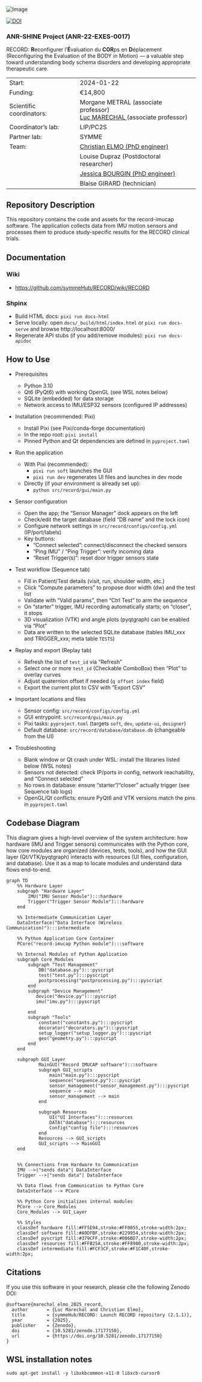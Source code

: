 ![Image](https://github.com/user-attachments/assets/4b3d3528-d859-4d76-929e-b168dbeb357c)

[![DOI](https://zenodo.org/badge/DOI/10.5281/zenodo.17177150.svg)](https://doi.org/10.5281/zenodo.17177150)

### ANR-SHINE Project (ANR-22-EXES-0017)
RECORD: **R**econfigurer l’**É**valuation du **COR**ps en **D**éplacement (Reconfiguring the Evaluation of the BODY in Motion) — a valuable step toward understanding body schema disorders and developing appropriate therapeutic care.<br />

<table>
<tbody>
  <tr>
    <td>Start:</td>
    <td>2024-01-22</td>
  </tr>
  <tr>
    <td>Funding:</td>
    <td>€14,800</td>
  </tr>
  <tr>
    <td>Scientific coordinators:</td>
    <td>Morgane METRAL (associate professor)<br><a href="https://github.com/LucMarechal">Luc MARECHAL </a>(associate professor)</br></td>
  </tr>
  <tr>
    <td>Coordinator’s lab:</td>
    <td>LIP/PC2S</td>
  </tr>
  <tr>
    <td>Partner lab:</td>
    <td>SYMME</td>
  </tr>
  <tr>
    <td>Team:</td>
    <td><a href="https://github.com/elmokulc">Christian ELMO (PhD engineer)</a></td>
  </tr>
  <tr>
    <td></td>
    <td>Louise Dupraz (Postdoctoral researcher)</td>
  </tr>
  <tr>
    <td></td>
    <td><a href="https://github.com/jbourgin">Jessica BOURGIN (PhD engineer)</a></td>
  </tr>
  <tr>
    <td></td>
    <td>Blaise GIRARD (technician)</td>
  </tr>
</tbody>
</table>

## Repository Description

This repository contains the code and assets for the record-imucap software.
The application collects data from IMU motion sensors and processes them to produce study-specific results for the RECORD clinical trials.

## Documentation

### Wiki
- https://github.com/symmeHub/RECORD/wiki/RECORD

### Shpinx
- Build HTML docs: `pixi run docs-html`
- Serve locally: open `docs/_build/html/index.html` or `pixi run docs-serve` and browse http://localhost:8000/
- Regenerate API stubs (if you add/remove modules): `pixi run docs-apidoc`


## How to Use

- Prerequisites
  - Python 3.10
  - Qt6 (PyQt6) with working OpenGL (see WSL notes below)
  - SQLite (embedded) for data storage
  - Network access to IMU/ESP32 sensors (configured IP addresses)

- Installation (recommended: Pixi)
  - Install Pixi (see Pixi/conda-forge documentation)
  - In the repo root: `pixi install`
  - Pinned Python and Qt dependencies are defined in `pyproject.toml`

- Run the application
  - With Pixi (recommended):
    - `pixi run soft` launches the GUI
    - `pixi run dev` regenerates UI files and launches in dev mode
  - Directly (if your environment is already set up):
    - `python src/record/gui/main.py`

- Sensor configuration
  - Open the app; the “Sensor Manager” dock appears on the left
  - Check/edit the target database (field “DB name” and the lock icon)
  - Configure network settings in `src/record/configs/config.yml` (IP/port/labels)
  - Key buttons:
    - “Connect selected”: connect/disconnect the checked sensors
    - “Ping IMU” / “Ping Trigger”: verify incoming data
    - “Reset Trigger(s)”: reset door trigger sensors state

- Test workflow (Sequence tab)
  - Fill in Patient/Test details (visit, run, shoulder width, etc.)
  - Click “Compute parameters” to propose door width (dw) and the test list
  - Validate with “Valid params”, then “Ctrl Test” to arm the sequence
  - On “starter” trigger, IMU recording automatically starts; on “closer”, it stops
  - 3D visualization (VTK) and angle plots (pyqtgraph) can be enabled via “Plot”
  - Data are written to the selected SQLite database (tables IMU_xxx and TRIGGER_xxx; meta table `TESTS`)

- Replay and export (Replay tab)
  - Refresh the list of `test_id` via “Refresh”
  - Select one or more `test_id` (Checkable ComboBox) then “Plot” to overlay curves
  - Adjust quaternion offset if needed (`q offset index` field)
  - Export the current plot to CSV with “Export CSV”

- Important locations and files
  - Sensor config: `src/record/configs/config.yml`
  - GUI entrypoint: `src/record/gui/main.py`
  - Pixi tasks: `pyproject.toml` (targets `soft`, `dev`, `update-ui`, `designer`)
  - Default database: `src/record/database/database.db` (changeable from the UI)

- Troubleshooting
  - Blank window or Qt crash under WSL: install the libraries listed below (WSL notes)
  - Sensors not detected: check IP/ports in config, network reachability, and “Connect selected”
  - No rows in database: ensure “starter”/“closer” actually trigger (see Sequence tab logs)
  - OpenGL/Qt conflicts: ensure PyQt6 and VTK versions match the pins in `pyproject.toml`

## Codebase Diagram

This diagram gives a high-level overview of the system architecture: how hardware (IMU and Trigger sensors) communicates with the Python core, how core modules are organized (devices, tests, tools), and how the GUI layer (Qt/VTK/pyqtgraph) interacts with resources (UI files, configuration, and database). Use it as a map to locate modules and understand data flows end-to-end.

```mermaid
graph TD
    %% Hardware Layer
    subgraph "Hardware Layer"
        IMU("IMU Sensor Module"):::hardware
        Trigger("Trigger Sensor Module"):::hardware
    end

    %% Intermediate Communication Layer
    DataInterface("Data Interface (Wireless Communication)"):::intermediate

    %% Python Application Core Container
    PCore("record-imucap Python module"):::software

    %% Internal Modules of Python Application
    subgraph Core_Modules
        subgraph "Test Management"
            DB("database.py"):::pyscript
            test("test.py"):::pyscript
            postprocessing("postprocessing.py"):::pyscript
        end
        subgraph "Device Management"
           device("device.py"):::pyscript
           imu("imu.py"):::pyscript

        end
        subgraph "Tools"
            constant("constants.py"):::pyscript
            decorator("decorators.py"):::pyscript
            setup_logger("setup_logger.py"):::pyscript
            geo("geometry.py"):::pyscript
        end
    end

    subgraph GUI_Layer
            MainGUI("Record IMUCAP software"):::software
            subgraph GUI_scripts
                main("main.py"):::pyscript
                sequence("sequence.py"):::pyscript
                sensor_management("sensor_management.py"):::pyscript
                sequence --> main
                sensor_management --> main
            end 

            subgraph Resources
                UI("UI Interfaces"):::resources
                DATA("database"):::resources
                Config("config file"):::resources
            end
            Resources --> GUI_scripts
            GUI_scripts --> MainGUI
    end


    %% Connections from Hardware to Communication
    IMU -->|"sends data"| DataInterface
    Trigger -->|"sends data"| DataInterface

    %% Data flows from Communication to Python Core
    DataInterface --> PCore

    %% Python Core initializes internal modules
    PCore --> Core_Modules
    Core_Modules --> GUI_Layer

    %% Styles
    classDef hardware fill:#FF5E94,stroke:#FF0055,stroke-width:2px;
    classDef software fill:#A9DFBF,stroke:#229954,stroke-width:2px;
    classDef pyscript fill:#379CFF,stroke:#006BD7,stroke-width:2px;
    classDef resources fill:#FFB25A,stroke:#FF8900,stroke-width:2px;
    classDef intermediate fill:#FCF3CF,stroke:#F1C40F,stroke-width:2px;
```

## Citations

If you use this software in your research, please cite the following Zenodo DOI:

```
@software{marechal_elmo_2025_record,
  author       = {Luc Marechal and Christian Elmo},
  title        = {symmeHub/RECORD: Launch RECORD repository (2.1.1)},
  year         = {2025},
  publisher    = {Zenodo},
  doi          = {10.5281/zenodo.17177150},
  url          = {https://doi.org/10.5281/zenodo.17177150}
}
```

## WSL installation notes

```shell
sudo apt-get install -y libxkbcommon-x11-0 libxcb-cursor0
```
